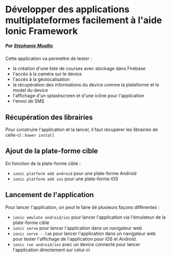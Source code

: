 Développer des applications multiplateformes facilement à l'aide Ionic Framework
======

##### Par [Stéphanie Moallic](https://twitter.com/steffy_29)

Cette application va permettre de tester :
* la création d'une liste de courses avec stockage dans Firebase
* l'accès à la caméra sur le device
* l'accès à la géolocalisation
* la récupération des informations du device comme la plateforme et le model du device
* l'affichage d'un splashscreen et d'une icône pour l'application
* l'envoi de SMS

## Récupération des librairies
Pour construire l'application et la lancer, il faut récupérer les librairies de celle-ci :
`bower install`

## Ajout de la plate-forme cible
En fonction de la plate-forme cible :
+ `ionic platform add android` pour une plate-forme Android
+ `ionic platform add ios` pour une plate-forme iOS

## Lancement de l'application
Pour lancer l'application, on peut le faire de plusieurs façons différentes :
+ `ionic emulate android/ios` pour lancer l'application via l'émulateur de la plate-forme cible
+ `ionic serve` pour lancer l'application dans un navigateur web
+ `ionic serve --lab` pour lancer l'application dans un navigateur web pour tester l'affichage de l'application pour iOS et Android.
+ `ionic run android/ios` avec un device connecté pour lancer l'application directement sur celui-ci
